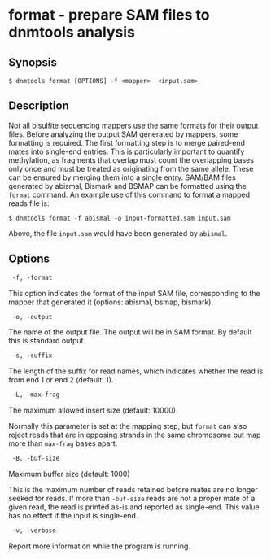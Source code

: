 # format - prepare SAM files to dnmtools analysis

## Synopsis

```
$ dnmtools format [OPTIONS] -f <mapper>  <input.sam>
```

## Description

Not all bisulfite sequencing mappers use the same formats for their
output files. Before analyzing the output SAM generated by mappers,
some formatting is required. The first formatting step is to merge
paired-end mates into single-end entries. This is particularly
important to quantify methylation, as fragments that overlap must
count the overlapping bases only once and must be treated as
originating from the same allele. These can be ensured by merging them
into a single entry.  SAM/BAM files generated by abismal, Bismark and
BSMAP can be formatted using the `format` command. An example use of
this command to format a mapped reads file is:

```shell
$ dnmtools format -f abismal -o input-formatted.sam input.sam
```

Above, the file `input.sam` would have been generated by `abismal`.

## Options

```txt
 -f, -format
```

This option indicates the format of the input SAM file, corresponding
to the mapper that generated it (options: abismal, bsmap, bismark).

```txt
 -o, -output
```

The name of the output file. The output will be in SAM format. By
default this is standard output.

```txt
 -s, -suffix
```

The length of the suffix for read names, which indicates whether the
read is from end 1 or end 2 (default: 1).

```txt
 -L, -max-frag
```

The maximum allowed insert size (default: 10000).

Normally this parameter is set at the mapping step, but `format` can
also reject reads that are in opposing strands in the same chromosome
but map more than `max-frag` bases apart.

```txt
 -B, -buf-size
```

Maximum buffer size (default: 1000)

This is the maximum number of reads retained before mates are no
longer seeked for reads. If more than `-buf-size` reads are not a
proper mate of a given read, the read is printed as-is and reported as
single-end. This value has no effect if the input is single-end.

```txt
 -v, -verbose
```

Report more information whlie the program is running.
